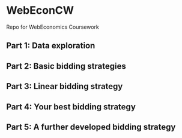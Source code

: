 # WebEconCW

Repo for WebEconomics Coursework

## Part 1: Data exploration

## Part 2: Basic bidding strategies

## Part 3: Linear bidding strategy

## Part 4: Your best bidding strategy

## Part 5: A further developed bidding strategy
